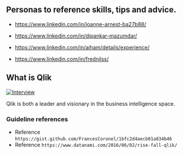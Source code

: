 

## Personas to reference skills, tips and advice.

- https://www.linkedin.com/in/joanne-arnest-ba27b88/

- https://www.linkedin.com/in/dipankar-mazumdar/

- https://www.linkedin.com/in/aiham/details/experience/

- https://www.linkedin.com/in/frednilss/

## What is Qlik 

[![Interview](https://github.com/steven-barkley/Website-Qlik-2022/blob/master/Content/Media/BI_ranking_of_kings.png)](https://twitter.com/qlik)

Qlik is both a leader and visionary in the business intelligence space.

### Guideline references

- Reference `https://gist.github.com/FrancesCoronel/1bfc2d4aecb01a834b46`
- Reference `https://www.datanami.com/2016/06/02/rise-fall-qlik/`
